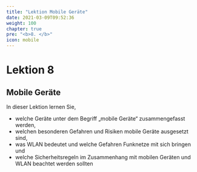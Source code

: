 ```yaml
---
title: "Lektion Mobile Geräte"
date: 2021-03-09T09:52:36
weight: 100 
chapter: true
pre: "<b>8. </b>"
icon: mobile
---
```


# Lektion 8
## Mobile Geräte

In dieser Lektion lernen Sie,

- welche Geräte unter dem Begriff „mobile Geräte“ zusammengefasst werden,
- welchen besonderen Gefahren und Risiken mobile Geräte ausgesetzt sind,
- was WLAN bedeutet und welche Gefahren Funknetze mit sich bringen und
- welche Sicherheitsregeln im Zusammenhang mit mobilen Geräten und WLAN beachtet werden sollten